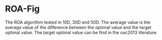 # ROA-Fig
The ROA algorithm tested in 10D, 30D and 50D.
The average value is the average value of the difference between the optimal value and the target optimal value.
The target optimal value can be find in the cec2013 literature.
